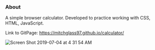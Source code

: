 ### About
A simple browser calculator. Developed to practice working with CSS, HTML, JavaScript.

Link to GitPage: https://mitchglass97.github.io/calculator/

![Screen Shot 2019-07-04 at 4 31 54 AM](https://user-images.githubusercontent.com/52224377/60656347-e03adf80-9e14-11e9-8ba1-8acc5e56dd4a.png)

